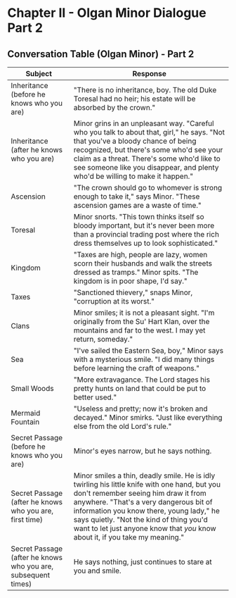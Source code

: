 # Chapter II - Olgan Minor Dialogue Part 2

## Conversation Table (Olgan Minor) - Part 2

| Subject | Response |
|---------|----------|
| Inheritance (before he knows who you are) | "There is no inheritance, boy. The old Duke Toresal had no heir; his estate will be absorbed by the crown." |
| Inheritance (after he knows who you are) | Minor grins in an unpleasant way. "Careful who you talk to about that, girl," he says. "Not that you've a bloody chance of being recognized, but there's some who'd see your claim as a threat. There's some who'd like to see someone like you disappear, and plenty who'd be willing to make it happen." |
| Ascension | "The crown should go to whomever is strong enough to take it," says Minor. "These ascension games are a waste of time." |
| Toresal | Minor snorts. "This town thinks itself so bloody important, but it's never been more than a provincial trading post where the rich dress themselves up to look sophisticated." |
| Kingdom | "Taxes are high, people are lazy, women scorn their husbands and walk the streets dressed as tramps." Minor spits. "The kingdom is in poor shape, I'd say." |
| Taxes | "Sanctioned thievery," snaps Minor, "corruption at its worst." |
| Clans | Minor smiles; it is not a pleasant sight. "I'm originally from the Su' Hart Klan, over the mountains and far to the west. I may yet return, someday." |
| Sea | "I've sailed the Eastern Sea, boy," Minor says with a mysterious smile. "I did many things before learning the craft of weapons." |
| Small Woods | "More extravagance. The Lord stages his pretty hunts on land that could be put to better used." |
| Mermaid Fountain | "Useless and pretty; now it's broken and decayed." Minor smirks. "Just like everything else from the old Lord's rule." |
| Secret Passage (before he knows who you are) | Minor's eyes narrow, but he says nothing. |
| Secret Passage (after he knows who you are, first time) | Minor smiles a thin, deadly smile. He is idly twirling his little knife with one hand, but you don't remember seeing him draw it from anywhere. "That's a very dangerous bit of information you know there, young lady," he says quietly. "Not the kind of thing you'd want to let just anyone know that *you* know about it, if you take my meaning." |
| Secret Passage (after he knows who you are, subsequent times) | He says nothing, just continues to stare at you and smile. |
